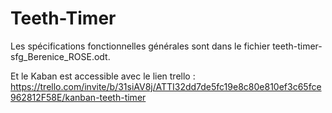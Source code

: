 # Teeth-Timer

Les spécifications fonctionnelles générales sont dans le fichier teeth-timer-sfg_Berenice_ROSE.odt.

Et le Kaban est accessible avec le lien trello :
 https://trello.com/invite/b/31siAV8j/ATTI32dd7de5fc19e8c80e810ef3c65fce962812F58E/kanban-teeth-timer
